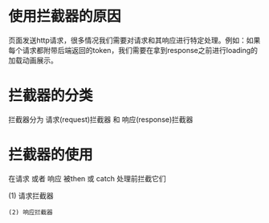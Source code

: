 # 使用拦截器的原因
  页面发送http请求，很多情况我们需要对请求和其响应进行特定处理。例如：如果每个请求都附带后端返回的token，我们需要在拿到response之前进行loading的加载动画展示。

# 拦截器的分类
  拦截器分为 请求(request)拦截器 和 响应(response)拦截器

# 拦截器的使用
  在请求 或者 响应 被then 或 catch 处理前拦截它们

  (1) 请求拦截器
    <script>
    // http request 拦截器
    axios.interceptors.request.use(
        config => {
          // 在请求发送之前做一些处理
            if (store.state.token) { 
            // 判断是否存在 token, 如果存在的话, 则每个 http header 都加上 token
                config.headers.Authorization = `token ${store.state.token}`;
            }
            return config;
        },
        // 对错误请求做处理
        err => {
            return Promise.reject(err);
        });
    </script>

    (2) 响应拦截器
  <script>
      // 添加响应拦截器
axios.interceptors.response.use(
    response => {
        return response;
    },
    error => {
        if (error.response) {
            switch (error.response.status) {
                case 401:
                    // 返回 401 清除 token 信息并跳转到登录页面
                    store.commit(types.LOGOUT);
                    router.replace({
                        path: 'login',
                        query: {redirect: router.currentRoute.fullPath}
                    })
            }
        }
        return Promise.reject(error.response.data)  
         // 返回接口返回的错误信息
    });

  </script>